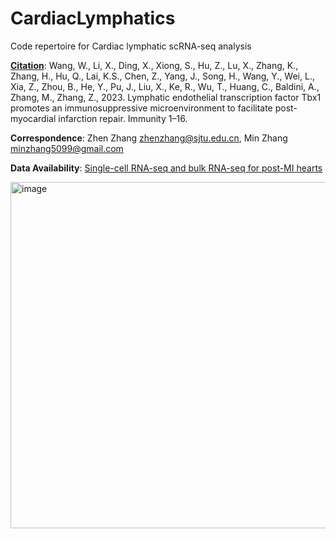 # CardiacLymphatics
Code repertoire for Cardiac lymphatic scRNA-seq analysis

[**Citation**](https://doi.org/10.1016/j.immuni.2023.07.019): Wang, W., Li, X., Ding, X., Xiong, S., Hu, Z., Lu, X., Zhang, K., Zhang, H., Hu, Q., Lai, K.S., Chen, Z., Yang, J., Song, H., Wang, Y., Wei, L., Xia, Z., Zhou, B., He, Y., Pu, J., Liu, X., Ke, R., Wu, T., Huang, C., Baldini, A., Zhang, M., Zhang, Z., 2023. Lymphatic endothelial transcription factor Tbx1 promotes an immunosuppressive microenvironment to facilitate post-myocardial infarction repair. Immunity 1–16.

**Correspondence**: Zhen Zhang zhenzhang@sjtu.edu.cn, Min Zhang minzhang5099@gmail.com

**Data Availability**: 
[Single-cell RNA-seq and bulk RNA-seq for post-MI hearts](https://www.ncbi.nlm.nih.gov/geo/query/acc.cgi?acc=GSE137064)

<img width="554" alt="image" src="https://github.com/minzhang5099/CardiacLymphatics/assets/22090328/3b885630-552a-421b-a560-c864e3b46c0f">


